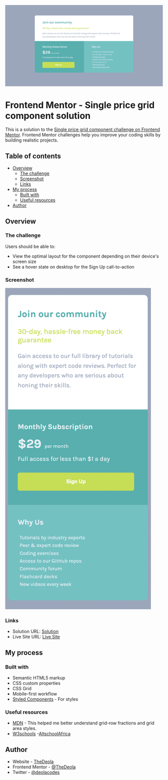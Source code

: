 ![Desktop](./images/desktop.png)

# Frontend Mentor - Single price grid component solution

This is a solution to the [Single price grid component challenge on Frontend Mentor](https://www.frontendmentor.io/challenges/single-price-grid-component-5ce41129d0ff452fec5abbbc). Frontend Mentor challenges help you improve your coding skills by building realistic projects. 

## Table of contents

- [Overview](#overview)
  - [The challenge](#the-challenge)
  - [Screenshot](#screenshot)
  - [Links](#links)
- [My process](#my-process)
  - [Built with](#built-with)
  - [Useful resources](#useful-resources)
- [Author](#author)

## Overview

### The challenge

Users should be able to:

- View the optimal layout for the component depending on their device's screen size
- See a hover state on desktop for the Sign Up call-to-action

### Screenshot

![Mobile](./images/mobile.png)

### Links

- Solution URL: [Solution](https://your-solution-url.com)
- Live Site URL: [Live Site](https://your-live-site-url.com)

## My process

### Built with

- Semantic HTML5 markup
- CSS custom properties
- CSS Grid
- Mobile-first workflow
- [Styled Components](https://styled-components.com/) - For styles

### Useful resources

- [MDN](https://developer.mozilla.org/en-US/docs/Web/CSS/grid-template-areas) - This helped me better understand grid-row fractions and grid area styles. 
- [W3schools](https://www.w3schools.com/) 
-[AltschoolAfrica](https://thealtschool.com/topic/grid/)

## Author

- Website - [TheDeola](https://www.your-site.com)
- Frontend Mentor - [@TheDeola](https://www.frontendmentor.io/profile/yourusername)
- Twitter - [@deolacodes](https://www.twitter.com/deolacodes)